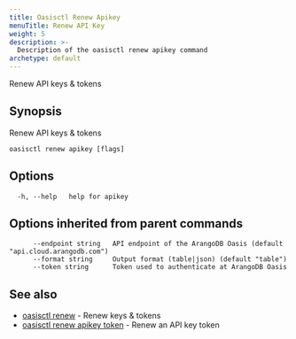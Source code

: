 ```yaml
---
title: Oasisctl Renew Apikey
menuTitle: Renew API Key
weight: 5
description: >-
  Description of the oasisctl renew apikey command
archetype: default
---
```

Renew API keys & tokens

## Synopsis

Renew API keys & tokens

```
oasisctl renew apikey [flags]
```

## Options

```
  -h, --help   help for apikey
```

## Options inherited from parent commands

```
      --endpoint string   API endpoint of the ArangoDB Oasis (default "api.cloud.arangodb.com")
      --format string     Output format (table|json) (default "table")
      --token string      Token used to authenticate at ArangoDB Oasis
```

## See also

* [oasisctl renew](_index.md)	 - Renew keys & tokens
* [oasisctl renew apikey token](renew-api-key-token.md)	 - Renew an API key token


